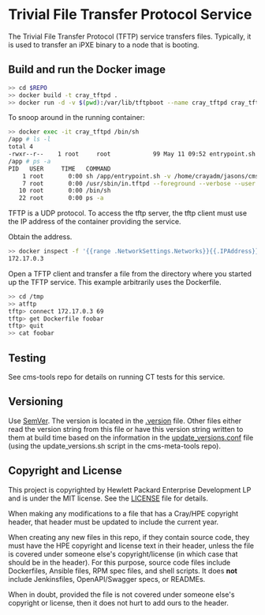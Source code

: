 # Trivial File Transfer Protocol Service

The Trivial File Transfer Protocol (TFTP) service transfers files.  Typically,
it is used to transfer an iPXE binary to a node that is booting.  

## Build and run the Docker image
```bash
>> cd $REPO
>> docker build -t cray_tftpd .
>> docker run -d -v $(pwd):/var/lib/tftpboot --name cray_tftpd cray_tftpd
```
To snoop around in the running container:
```bash
>> docker exec -it cray_tftpd /bin/sh
/app # ls -l
total 4
-rwxr--r--    1 root     root            99 May 11 09:52 entrypoint.sh
/app # ps -a
PID   USER     TIME   COMMAND
    1 root       0:00 sh /app/entrypoint.sh -v /home/crayadm/jasons/cms-tftpd:/var/lib/tftpboot
    7 root       0:00 /usr/sbin/in.tftpd --foreground --verbose --user root --secure /var/lib/tftpboot
   10 root       0:00 /bin/sh
   22 root       0:00 ps -a
```
TFTP is a UDP protocol.  To access the tftp server, the tftp client must use
the IP address of the container providing the service.

Obtain the address.
```bash
>> docker inspect -f '{{range .NetworkSettings.Networks}}{{.IPAddress}}{{end}}' cray_tftpd
172.17.0.3
```
Open a TFTP client and transfer a file from the directory where you started up 
the TFTP service.  This example arbitrarily uses the Dockerfile.
```bash
>> cd /tmp
>> atftp
tftp> connect 172.17.0.3 69
tftp> get Dockerfile foobar
tftp> quit
>> cat foobar
```

## Testing

See cms-tools repo for details on running CT tests for this service.

## Versioning
Use [SemVer](http://semver.org/). The version is located in the [.version](.version) file. Other files either
read the version string from this file or have this version string written to them at build time 
based on the information in the [update_versions.conf](update_versions.conf) file (using the 
update_versions.sh script in the cms-meta-tools repo).

## Copyright and License
This project is copyrighted by Hewlett Packard Enterprise Development LP and is under the MIT
license. See the [LICENSE](LICENSE) file for details.

When making any modifications to a file that has a Cray/HPE copyright header, that header
must be updated to include the current year.

When creating any new files in this repo, if they contain source code, they must have
the HPE copyright and license text in their header, unless the file is covered under
someone else's copyright/license (in which case that should be in the header). For this
purpose, source code files include Dockerfiles, Ansible files, RPM spec files, and shell
scripts. It does **not** include Jenkinsfiles, OpenAPI/Swagger specs, or READMEs.

When in doubt, provided the file is not covered under someone else's copyright or license, then
it does not hurt to add ours to the header.
